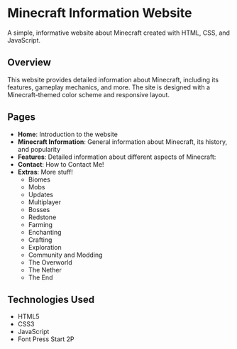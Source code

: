 # Minecraft Information Website
 
A simple, informative website about Minecraft created with HTML, CSS, and JavaScript.

## Overview

This website provides detailed information about Minecraft, including its features, gameplay mechanics, and more. The site is designed with a Minecraft-themed color scheme and responsive layout.

## Pages

- **Home**: Introduction to the website
- **Minecraft Information**: General information about Minecraft, its history, and popularity
- **Features**: Detailed information about different aspects of Minecraft:
- **Contact**: How to Contact Me!
- **Extras**: More stuff!
  - Biomes
  - Mobs
  - Updates
  - Multiplayer
  - Bosses
  - Redstone
  - Farming
  - Enchanting
  - Crafting
  - Exploration
  - Community and Modding
  - The Overworld
  - The Nether
  - The End

## Technologies Used

- HTML5
- CSS3
- JavaScript
- Font Press Start 2P


